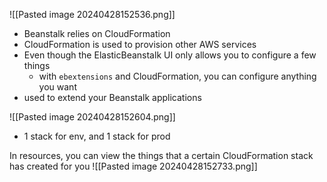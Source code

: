 ![[Pasted image 20240428152536.png]]
- Beanstalk relies on CloudFormation
- CloudFormation is used to provision other AWS services
-  Even though the ElasticBeanstalk UI only allows you to configure a few things
	- with `ebextensions` and CloudFormation, you can configure anything you want
- used to extend your Beanstalk applications

![[Pasted image 20240428152604.png]]
- 1 stack for env, and 1 stack for prod

In resources, you can view the things that a certain CloudFormation stack has created for you
![[Pasted image 20240428152733.png]]

